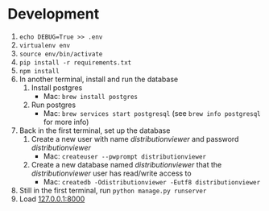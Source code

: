 # Development

1. `echo DEBUG=True >> .env`
2. `virtualenv env`
3. `source env/bin/activate`
4. `pip install -r requirements.txt`
5. `npm install`
6. In another terminal, install and run the database
    1. Install postgres
        * Mac: `brew install postgres`
    2. Run postgres
        * Mac: `brew services start postgresql` (see `brew info postgresql` for
          more info)
7. Back in the first terminal, set up the database
    1. Create a new user with name *distributionviewer* and password
       *distributionviewer*
        * Mac: `createuser --pwprompt distributionviewer`
    2. Create a new database named *distributionviewer* that the
       *distributionviewer* user has read/write access to
        * Mac: `createdb -Odistributionviewer -Eutf8 distributionviewer`
8. Still in the first terminal, run `python manage.py runserver`
9. Load [127.0.0.1:8000](http://127.0.0.1:8000)
